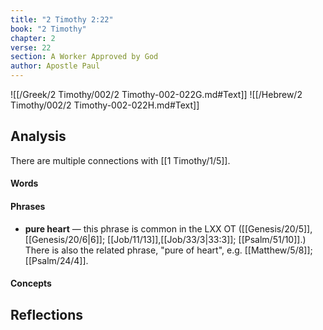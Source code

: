 ```yaml
---
title: "2 Timothy 2:22"
book: "2 Timothy"
chapter: 2
verse: 22
section: A Worker Approved by God
author: Apostle Paul
---
```

![[/Greek/2 Timothy/002/2 Timothy-002-022G.md#Text]]
![[/Hebrew/2 Timothy/002/2 Timothy-002-022H.md#Text]]

## Analysis

There are multiple connections with [[1 Timothy/1/5]].

#### Words

#### Phrases
- **pure heart** — this phrase is common in the LXX OT ([[Genesis/20/5]],[[Genesis/20/6|6]]; [[Job/11/13]],[[Job/33/3|33:3]]; [[Psalm/51/10]].) There is also the related phrase, "pure of heart", e.g. [[Matthew/5/8]]; [[Psalm/24/4]].

#### Concepts

## Reflections
